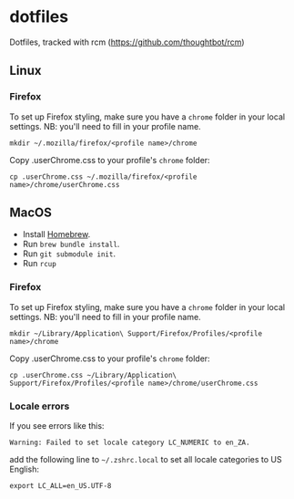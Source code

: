 # dotfiles
Dotfiles, tracked with rcm (https://github.com/thoughtbot/rcm)

## Linux

### Firefox

To set up Firefox styling, make sure you have a `chrome` folder in your local
settings. NB: you'll need to fill in your profile name.

`mkdir ~/.mozilla/firefox/<profile name>/chrome`

Copy .userChrome.css to your profile's `chrome` folder:

`cp .userChrome.css ~/.mozilla/firefox/<profile name>/chrome/userChrome.css`


## MacOS
- Install [Homebrew](https://brew.sh/).
- Run `brew bundle install`.
- Run `git submodule init`.
- Run `rcup`

### Firefox

To set up Firefox styling, make sure you have a `chrome` folder in your local
settings. NB: you'll need to fill in your profile name.

`mkdir ~/Library/Application\ Support/Firefox/Profiles/<profile name>/chrome`

Copy .userChrome.css to your profile's `chrome` folder:

`cp .userChrome.css ~/Library/Application\ Support/Firefox/Profiles/<profile name>/chrome/userChrome.css`

### Locale errors

If you see errors like this:

`Warning: Failed to set locale category LC_NUMERIC to en_ZA.`

add the following line to `~/.zshrc.local` to set all locale categories to US
English:

`export LC_ALL=en_US.UTF-8`
